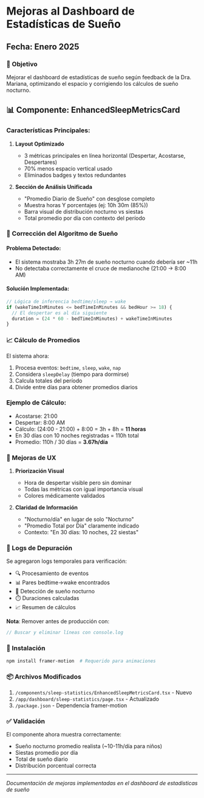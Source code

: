 # Mejoras al Dashboard de Estadísticas de Sueño

## Fecha: Enero 2025

### 🎯 Objetivo
Mejorar el dashboard de estadísticas de sueño según feedback de la Dra. Mariana, optimizando el espacio y corrigiendo los cálculos de sueño nocturno.

## 📊 Componente: EnhancedSleepMetricsCard

### Características Principales:
1. **Layout Optimizado**
   - 3 métricas principales en línea horizontal (Despertar, Acostarse, Despertares)
   - 70% menos espacio vertical usado
   - Eliminados badges y textos redundantes

2. **Sección de Análisis Unificada**
   - "Promedio Diario de Sueño" con desglose completo
   - Muestra horas Y porcentajes (ej: 10h 30m (85%))
   - Barra visual de distribución nocturno vs siestas
   - Total promedio por día con contexto del período

### 🔧 Corrección del Algoritmo de Sueño

#### Problema Detectado:
- El sistema mostraba 3h 27m de sueño nocturno cuando debería ser ~11h
- No detectaba correctamente el cruce de medianoche (21:00 → 8:00 AM)

#### Solución Implementada:
```typescript
// Lógica de inferencia bedtime/sleep → wake
if (wakeTimeInMinutes <= bedTimeInMinutes && bedHour >= 18) {
  // El despertar es al día siguiente
  duration = (24 * 60 - bedTimeInMinutes) + wakeTimeInMinutes
}
```

### 📈 Cálculo de Promedios

El sistema ahora:
1. Procesa eventos: `bedtime`, `sleep`, `wake`, `nap`
2. Considera `sleepDelay` (tiempo para dormirse)
3. Calcula totales del período
4. Divide entre días para obtener promedios diarios

### Ejemplo de Cálculo:
- Acostarse: 21:00
- Despertar: 8:00 AM
- Cálculo: (24:00 - 21:00) + 8:00 = 3h + 8h = **11 horas**
- En 30 días con 10 noches registradas = 110h total
- Promedio: 110h / 30 días = **3.67h/día**

### 🎨 Mejoras de UX

1. **Priorización Visual**
   - Hora de despertar visible pero sin dominar
   - Todas las métricas con igual importancia visual
   - Colores médicamente validados

2. **Claridad de Información**
   - "Nocturno/día" en lugar de solo "Nocturno"
   - "Promedio Total por Día" claramente indicado
   - Contexto: "En 30 días: 10 noches, 22 siestas"

### 📝 Logs de Depuración

Se agregaron logs temporales para verificación:
- 🔍 Procesamiento de eventos
- 📊 Pares bedtime→wake encontrados
- 🌙 Detección de sueño nocturno
- ⏱️ Duraciones calculadas
- 📈 Resumen de cálculos

**Nota**: Remover antes de producción con:
```javascript
// Buscar y eliminar líneas con console.log
```

### 🚀 Instalación

```bash
npm install framer-motion  # Requerido para animaciones
```

### 📦 Archivos Modificados

1. `/components/sleep-statistics/EnhancedSleepMetricsCard.tsx` - Nuevo
2. `/app/dashboard/sleep-statistics/page.tsx` - Actualizado
3. `/package.json` - Dependencia framer-motion

### ✅ Validación

El componente ahora muestra correctamente:
- Sueño nocturno promedio realista (~10-11h/día para niños)
- Siestas promedio por día
- Total de sueño diario
- Distribución porcentual correcta

---
*Documentación de mejoras implementadas en el dashboard de estadísticas de sueño*